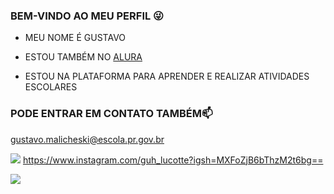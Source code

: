 ### BEM-VINDO AO MEU PERFIL 😜

- MEU NOME É GUSTAVO

- ESTOU TAMBÉM NO [ALURA](https://www.alura.com.br)
- ESTOU NA PLATAFORMA PARA APRENDER E REALIZAR ATIVIDADES ESCOLARES




### PODE ENTRAR EM CONTATO TAMBÉM📫 
  
gustavo.malicheski@escola.pr.gov.br

[![](https://img.shields.io/badge/Instagram-E4405F?style=for-the-badge&logo=instagram&logoColor=white)](https://www.instagram.com/aluraonline/) https://www.instagram.com/guh_lucotte?igsh=MXFoZjB6bThzM2t6bg==


![](https://media.tenor.com/Rg24TsjaduYAAAAd/ronaldo-cristiano-ronaldo.gif)
